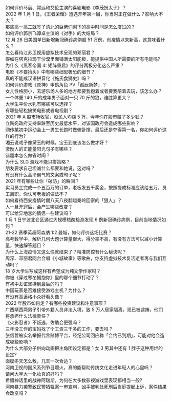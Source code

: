如何评价马丽、常远和艾伦主演的喜剧电影《李茂扮太子》？  
2022 年 1 月 1 日，《王者荣耀》遭遇开年第一崩，你当时正在做什么？影响大不大？  
那些高一高二就签了清北的巨佬们剩下的高中时间是怎么度过的？  
如何评价郭京飞谭卓主演的《对手》的大结局？  
12 月 28 日美国单日新增新冠确诊病例超 51 万例，创疫情以来新高，这意味着什么？  
怎么看待江苏卫视用虚拟技术呈现的邓丽君？  
假如在塔克拉玛干沙漠里面铺满太阳能板，能提供中国人所需要的所有电能吗?  
为什么《黑客帝国 4: 矩阵重启》的评分两极分化这么严重？  
电影《不要抬头》中有哪些细思极恐的细节？  
真的不能成汉语拼音化《施氏食狮史》吗？  
如何评价游戏《原神》申鹤角色 PV「孤辰新梦」？  
女儿性格胆小，去游乐场人多的地方都要我抱着或者要我陪着去玩，该怎么办？  
一个体重 140 斤的成年男子面对一只 70 斤的狼，谁胜算更大？  
大学生平价水乳有哪些可以选择？  
有哪些轻松搞笑电影或者电视剧？  
2021 年 A 股市场收官，股民人均赚 5 万，今年你在股市赚了多少钱？  
立陶宛政府支持率跌至历史最低水平，对该国政府会造成哪些影响？  
网传某初中运动会上一男生长跑时做俯卧撑，最后还是夺得第一名，你如何评价这样的行为?  
湘云说戏子像黛玉的时候，宝玉到底该怎么做才好？  
激励人的正能量阳光句子有哪些？  
错题本怎么做省时间？  
为什么 SLG 游戏不能只拼策略？  
朋友要求自己坦诚什么都要和她说，这对吗？  
有没有什么高冷霸气的文案或句子呢？  
2021 年有哪些让你「破防」的瞬间？  
实习员工完成一个五百万的订单，老板发五千奖金，按照提成标准应该给五万，员工离职，你认可老板的做法不？  
如何看待西安疫情时期八天八夜翻越秦岭回家的「狠人」？  
人一旦开窍后，会产生哪些改变？  
可以给异地恋的情侣一些建议吗？  
1 月 1 日宁波北仑区通过大规模核酸检测发现 6 例新冠确诊病例，目前当地情况如何？  
21-22 赛季英超阿森纳 1:2 曼城，如何评价这场比赛？  
高考数学中，解析几何大题计算量很大，得分率不高，有没有方法可以减小计算量，快速解答题目？  
为什么上海疫情又这么快就结束了？精准防控有什么秘诀呢？  
周深、邓丽君同台合唱《小城故事》等歌曲，你支持虚拟技术复活逝者再与我们互动吗？  
18 岁大学生写成这样有希望成为纯文学作家吗？  
你被《穿过寒冬拥抱你》里的哪个细节打动了？  
有初中友谊坚持到最后的吗？  
中国玩家是否难接受游戏主机？为什么？  
有没有高逼格小众好看头像？  
2022 年股市如何走？有哪些投资建议和注意事项？  
广西靖西两男子引带外籍人员非法入境，致 5 万人居家隔离，现已被逮捕，他们将承担什么法律责任？  
《火影忍者》不叛逃，佐助会更强吗？  
三年没工作的宝妈找了个工资三千多的工作，要去吗 ?  
张信哲被实名举报代言赌博平台，经纪公司回应称「合约已到期」，可能对他会造成哪些影响？  
为什么大部分子供向动画把主角团设定都是 1 女 3 男其中还有 1 胖子这种用烂的设定?  
面膜冬天怎么敷，几天一次合适？  
河南卫视的国风系列节目爆火，真的能帮助传统文化走进年轻人的心里吗？  
请问大学大一化妆真的好吗？  
希腊神话里的战神阿瑞斯，为何在大多数影视游戏里表现都相当一般?  
河南暴力袭警致民警牺牲案一审宣判，凶手被判处死刑后当庭提起上诉，案件结果会改变吗？  
